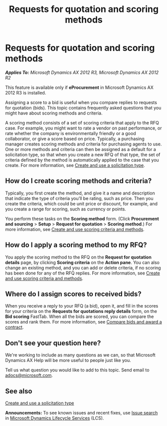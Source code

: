 ﻿---
title: Requests for quotation and scoring methods
TOCTitle: Requests for quotation and scoring methods
ms:assetid: 55a51918-d1dc-4527-9b43-cd20214dcab7
ms:mtpsurl: https://technet.microsoft.com/en-us/library/Dn621054(v=AX.60)
ms:contentKeyID: 62200071
ms.date: 03/25/2015
mtps_version: v=AX.60
f1_keywords:
- quotes
- RFQ
- procurement
- request for quotation
- requests for quotations
- score
- PurchRFQCaseTable
- quote
- request for quotations
- requests for quotation
- RFQs
- scores
- scoring method
- scoring methods
---

# Requests for quotation and scoring methods 


_**Applies To:** Microsoft Dynamics AX 2012 R3, Microsoft Dynamics AX 2012 R2_

This feature is available only if **eProcurement** in Microsoft Dynamics AX 2012 R3 is installed.

Assigning a score to a bid is useful when you compare replies to requests for quotation (bids). This topic contains frequently asked questions that you might have about scoring methods and criteria.

A scoring method consists of a set of scoring criteria that apply to the RFQ case. For example, you might want to rate a vendor on past performance, or rate whether the company is environmentally friendly or a good collaborator, or give a score based on price. Typically, a purchasing manager creates scoring methods and criteria for purchasing agents to use. One or more methods and criteria can then be assigned as a default for a solicitation type, so that when you create a new RFQ of that type, the set of criteria defined by the method is automatically applied to the case that you create. For more information, see [Create and use a solicitation type](create-and-use-a-solicitation-type.md).

## How do I create scoring methods and criteria?

Typically, you first create the method, and give it a name and description that indicate the type of criteria you’ll be rating, such as price. Then you create the criteria, which could be unit price or discount, for example, and you create a range for scoring, such as currency or points.

You perform these tasks on the **Scoring method** form. (Click **Procurement and sourcing** \> **Setup** \> **Request for quotation** \> **Scoring method**.) For more information, see [Create and use scoring criteria and methods](create-and-use-scoring-criteria-and-methods.md).

## How do I apply a scoring method to my RFQ?

You apply the scoring method to the RFQ on the **Request for quotation details** page, by clicking **Scoring criteria** on the **Action pane**. You can also change an existing method, and you can add or delete criteria, if no scoring has been done for any of the RFQ replies. For more information, see [Create and use scoring criteria and methods](create-and-use-scoring-criteria-and-methods.md).

## Where do I assign scores to received bids?

When you receive a reply to your RFQ (a bid), open it, and fill in the scores for your criteria on the **Requests for quotations reply details** form, on the **Bid scoring** FastTab. When all the bids are scored, you can compare the scores and rank them. For more information, see [Compare bids and award a contract](compare-bids-and-award-a-contract.md).

## Don't see your question here?

We're working to include as many questions as we can, so that Microsoft Dynamics AX Help will be more useful to people just like you.

Tell us what question you would like to add to this topic. Send email to <adocs@microsoft.com>.

## See also

[Create and use a solicitation type](create-and-use-a-solicitation-type.md)

  
**Announcements:** To see known issues and recent fixes, use [Issue search](http://go.microsoft.com/fwlink/?linkid=389258) in [Microsoft Dynamics Lifecycle Services](http://go.microsoft.com/fwlink/?linkid=306505) (LCS).

